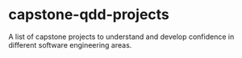 # capstone-qdd-projects
A list of capstone projects to understand and develop confidence in different software engineering areas.
